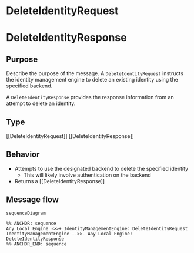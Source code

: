 <div class="message" markdown>


# DeleteIdentityRequest
# DeleteIdentityResponse

## Purpose

<!-- --8<-- [start:purpose] -->
Describe the purpose of the message.
A `DeleteIdentityRequest` instructs the identity management engine to delete an existing identity using the specified backend.

A `DeleteIdentityResponse` provides the response information from an attempt to delete an identity.
<!-- --8<-- [end:purpose] -->

## Type

<!-- --8<-- [start:type] -->
[[DeleteIdentityRequest]]
[[DeleteIdentityResponse]]
<!-- --8<-- [end:type] -->

## Behavior

<!-- --8<-- [start:behavior] -->
- Attempts to use the designated backend to delete the specified identity
  - This will likely involve authentication on the backend
- Returns a [[DeleteIdentityResponse]]
<!-- --8<-- [end:behavior] -->

## Message flow

<!-- --8<-- [start:messages] -->
```mermaid
sequenceDiagram

%% ANCHOR: sequence
Any Local Engine ->>+ IdentityManagementEngine: DeleteIdentityRequest
IdentityManagementEngine -->>- Any Local Engine: DeleteIdentityResponse
%% ANCHOR_END: sequence
```
<!-- --8<-- [end:messages] -->

</div>
